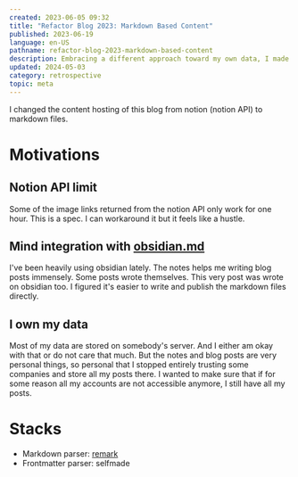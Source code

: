 ```yaml
---
created: 2023-06-05 09:32
title: "Refactor Blog 2023: Markdown Based Content"
published: 2023-06-19
language: en-US
pathname: refactor-blog-2023-markdown-based-content
description: Embracing a different approach toward my own data, I made a change to the content hosting method of my blog.
updated: 2024-05-03
category: retrospective
topic: meta
---
```


I changed the content hosting of this blog from notion (notion API) to markdown files.

# Motivations

## Notion API limit

Some of the image links returned from the notion API only work for one hour. This is a spec. I can workaround it but it feels like a hustle.

## Mind integration with [obsidian.md](https://obsidian.md)

I've been heavily using obsidian lately. The notes helps me writing blog posts immensely. Some posts wrote themselves. This very post was wrote on obsidian too. I figured it's easier to write and publish the markdown files directly.

## I own my data

Most of my data are stored on somebody's server. And I either am okay with that or do not care that much. But the notes and blog posts are very personal things, so personal that I stopped entirely trusting some companies and store all my posts there. I wanted to make sure that if for some reason all my accounts are not accessible anymore, I still have all my posts.

# Stacks

- Markdown parser: [remark](https://remark.js.org/)
- Frontmatter parser: selfmade
